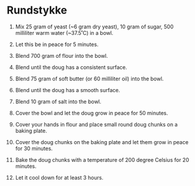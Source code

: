 Rundstykke
==========

1. Mix 25 gram of yeast (~6 gram dry yeast), 10 gram of sugar, 500 milliliter warm water (~37.5˚C) in a bowl.

2. Let this be in peace for 5 minutes.

3. Blend 700 gram of flour into the bowl.

4. Blend until the doug has a consistent surface.

5. Blend 75 gram of soft butter (or 60 milliliter oil) into the bowl.

6. Blend until the doug has a smooth surface.

7. Blend 10 gram of salt into the bowl.

8. Cover the bowl and let the doug grow in peace for 50 minutes.

9. Cover your hands in flour and place small round doug chunks on a baking plate.

10. Cover the doug chunks on the baking plate and let them grow in peace for 30 minutes.

11. Bake the doug chunks with a temperature of 200 degree Celsius for 20 minutes.

12. Let it cool down for at least 3 hours.
